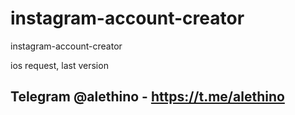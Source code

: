 # instagram-account-creator
instagram-account-creator

ios request, last version
## Telegram @alethino - https://t.me/alethino
